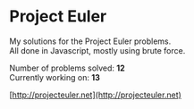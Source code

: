 # Project Euler
My solutions for the Project Euler problems.  
All done in Javascript, mostly using brute force.

Number of problems solved: **12**  
Currently working on: **13**

[http://projecteuler.net](http://projecteuler.net)